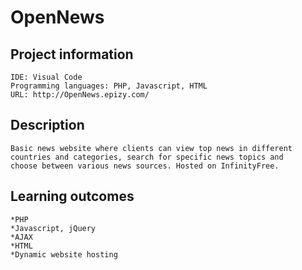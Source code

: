 # OpenNews

## Project information
```
IDE: Visual Code
Programming languages: PHP, Javascript, HTML
URL: http://OpenNews.epizy.com/
```

## Description
```
Basic news website where clients can view top news in different countries and categories, search for specific news topics and
choose between various news sources. Hosted on InfinityFree.
```

## Learning outcomes
```
*PHP
*Javascript, jQuery
*AJAX
*HTML
*Dynamic website hosting
```
